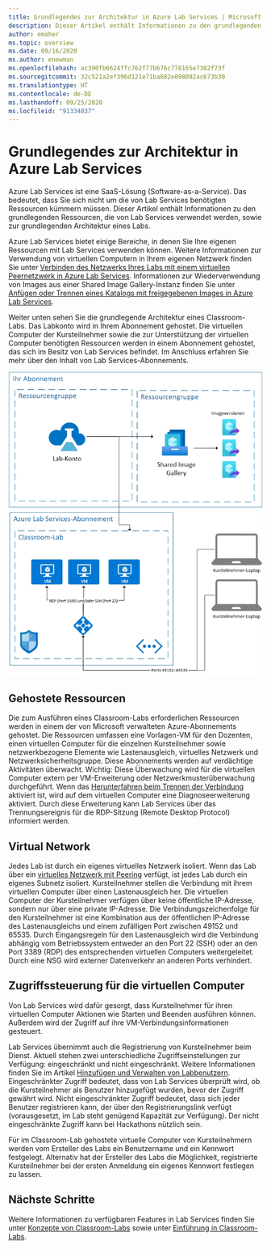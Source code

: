 ```yaml
---
title: Grundlegendes zur Architektur in Azure Lab Services | Microsoft-Dokumentation
description: Dieser Artikel enthält Informationen zu den grundlegenden Ressourcen, die von Lab Services verwendet werden, sowie zur grundlegenden Architektur eines Labs.
author: emaher
ms.topic: overview
ms.date: 09/16/2020
ms.author: enewman
ms.openlocfilehash: ac390fb6624ffc762f77b676c778165e7382f73f
ms.sourcegitcommit: 32c521a2ef396d121e71ba682e098092ac673b30
ms.translationtype: HT
ms.contentlocale: de-DE
ms.lasthandoff: 09/25/2020
ms.locfileid: "91334037"
---
```

# <a name="architecture-fundamentals-in-azure-lab-services"></a>Grundlegendes zur Architektur in Azure Lab Services

Azure Lab Services ist eine SaaS-Lösung (Software-as-a-Service). Das bedeutet, dass Sie sich nicht um die von Lab Services benötigten Ressourcen kümmern müssen. Dieser Artikel enthält Informationen zu den grundlegenden Ressourcen, die von Lab Services verwendet werden, sowie zur grundlegenden Architektur eines Labs.  

Azure Lab Services bietet einige Bereiche, in denen Sie Ihre eigenen Ressourcen mit Lab Services verwenden können.  Weitere Informationen zur Verwendung von virtuellen Computern in Ihrem eigenen Netzwerk finden Sie unter [Verbinden des Netzwerks Ihres Labs mit einem virtuellen Peernetzwerk in Azure Lab Services](how-to-connect-peer-virtual-network.md).  Informationen zur Wiederverwendung von Images aus einer Shared Image Gallery-Instanz finden Sie unter [Anfügen oder Trennen eines Katalogs mit freigegebenen Images in Azure Lab Services](how-to-attach-detach-shared-image-gallery.md).

Weiter unten sehen Sie die grundlegende Architektur eines Classroom-Labs.  Das Labkonto wird in Ihrem Abonnement gehostet. Die virtuellen Computer der Kursteilnehmer sowie die zur Unterstützung der virtuellen Computer benötigten Ressourcen werden in einem Abonnement gehostet, das sich im Besitz von Lab Services befindet. Im Anschluss erfahren Sie mehr über den Inhalt von Lab Services-Abonnements.

![Grundlegende Architektur von Classroom-Labs](./media/classroom-labs-fundamentals/labservices-basic-architecture.png)

## <a name="hosted-resources"></a>Gehostete Ressourcen

Die zum Ausführen eines Classroom-Labs erforderlichen Ressourcen werden in einem der von Microsoft verwalteten Azure-Abonnements gehostet.  Die Ressourcen umfassen eine Vorlagen-VM für den Dozenten, einen virtuellen Computer für die einzelnen Kursteilnehmer sowie netzwerkbezogene Elemente wie Lastenausgleich, virtuelles Netzwerk und Netzwerksicherheitsgruppe.  Diese Abonnements werden auf verdächtige Aktivitäten überwacht.  Wichtig: Diese Überwachung wird für die virtuellen Computer extern per VM-Erweiterung oder Netzwerkmusterüberwachung durchgeführt.  Wenn das [Herunterfahren beim Trennen der Verbindung](how-to-enable-shutdown-disconnect.md) aktiviert ist, wird auf dem virtuellen Computer eine Diagnoseerweiterung aktiviert. Durch diese Erweiterung kann Lab Services über das Trennungsereignis für die RDP-Sitzung (Remote Desktop Protocol) informiert werden.

## <a name="virtual-network"></a>Virtual Network

Jedes Lab ist durch ein eigenes virtuelles Netzwerk isoliert.  Wenn das Lab über ein [virtuelles Netzwerk mit Peering](how-to-connect-peer-virtual-network.md) verfügt, ist jedes Lab durch ein eigenes Subnetz isoliert.  Kursteilnehmer stellen die Verbindung mit ihrem virtuellen Computer über einen Lastenausgleich her.  Die virtuellen Computer der Kursteilnehmer verfügen über keine öffentliche IP-Adresse, sondern nur über eine private IP-Adresse.  Die Verbindungszeichenfolge für den Kursteilnehmer ist eine Kombination aus der öffentlichen IP-Adresse des Lastenausgleichs und einem zufälligen Port zwischen 49152 und 65535.  Durch Eingangsregeln für den Lastenausgleich wird die Verbindung abhängig vom Betriebssystem entweder an den Port 22 (SSH) oder an den Port 3389 (RDP) des entsprechenden virtuellen Computers weitergeleitet. Durch eine NSG wird externer Datenverkehr an anderen Ports verhindert.

## <a name="access-control-to-the-virtual-machines"></a>Zugriffssteuerung für die virtuellen Computer

Von Lab Services wird dafür gesorgt, dass Kursteilnehmer für ihren virtuellen Computer Aktionen wie Starten und Beenden ausführen können.  Außerdem wird der Zugriff auf ihre VM-Verbindungsinformationen gesteuert.

Lab Services übernimmt auch die Registrierung von Kursteilnehmer beim Dienst. Aktuell stehen zwei unterschiedliche Zugriffseinstellungen zur Verfügung: eingeschränkt und nicht eingeschränkt. Weitere Informationen finden Sie im Artikel [Hinzufügen und Verwalten von Labbenutzern](how-to-configure-student-usage.md#send-invitations-to-users). Eingeschränkter Zugriff bedeutet, dass von Lab Services überprüft wird, ob die Kursteilnehmer als Benutzer hinzugefügt wurden, bevor der Zugriff gewährt wird. Nicht eingeschränkter Zugriff bedeutet, dass sich jeder Benutzer registrieren kann, der über den Registrierungslink verfügt (vorausgesetzt, im Lab steht genügend Kapazität zur Verfügung). Der nicht eingeschränkte Zugriff kann bei Hackathons nützlich sein.

Für im Classroom-Lab gehostete virtuelle Computer von Kursteilnehmern werden vom Ersteller des Labs ein Benutzername und ein Kennwort festgelegt.  Alternativ hat der Ersteller des Labs die Möglichkeit, registrierte Kursteilnehmer bei der ersten Anmeldung ein eigenes Kennwort festlegen zu lassen.  

## <a name="next-steps"></a>Nächste Schritte

Weitere Informationen zu verfügbaren Features in Lab Services finden Sie unter [Konzepte von Classroom-Labs](classroom-labs-concepts.md) sowie unter [Einführung in Classroom-Labs](classroom-labs-overview.md).
